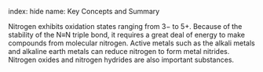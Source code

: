 index: hide
name: Key Concepts and Summary

Nitrogen exhibits oxidation states ranging from 3− to 5+. Because of the stability of the N≡N triple bond, it requires a great deal of energy to make compounds from molecular nitrogen. Active metals such as the alkali metals and alkaline earth metals can reduce nitrogen to form metal nitrides. Nitrogen oxides and nitrogen hydrides are also important substances.
